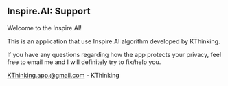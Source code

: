 ## Inspire.AI: Support

Welcome to the Inspire.AI!

This is an application that use Inspire.AI algorithm developed by KThinking.

If you have any questions regarding how the app protects your privacy, feel free to email me and I will definitely try to fix/help you.

KThinking.app.@gmail.com - KThinking
